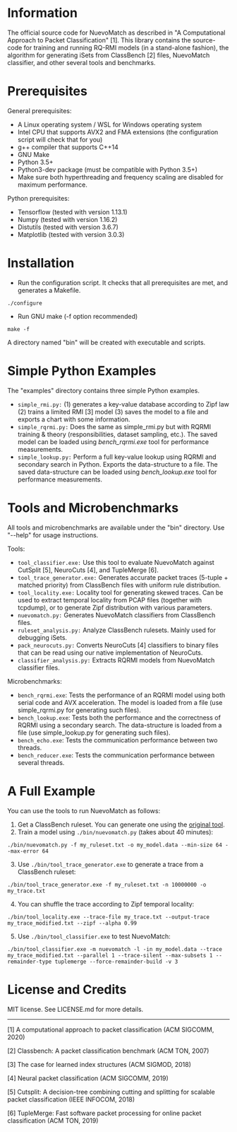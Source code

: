 # Information

The official source code for NuevoMatch as described in "A Computational Approach to Packet Classification" [1]. This library contains the source-code for training and running RQ-RMI models (in a stand-alone fashion), the algorithm for generating iSets from ClassBench [2] files, NuevoMatch classifier, and other several tools and benchmarks.

# Prerequisites

General prerequisites:
* A Linux operating system / WSL for Windows operating system
* Intel CPU that supports AVX2 and FMA extensions (the configuration script will check that for you)
* g++ compiler that supports C++14
* GNU Make
* Python 3.5+
* Python3-dev package (must be compatible with Python 3.5+)
* Make sure both hyperthreading and frequency scaling are disabled for maximum performance.

Python prerequisites:
* Tensorflow (tested with version 1.13.1)
* Numpy (tested with version 1.16.2)
* Distutils (tested with version 3.6.7)
* Matplotlib (tested with version 3.0.3)

# Installation

* Run the configuration script. It checks that all prerequisites are met, and generates a Makefile. 
```
./configure
```
* Run GNU make (-f option recommended)
```
make -f
```

A directory named "bin" will be created with executable and scripts.

# Simple Python Examples

The "examples" directory contains three simple Python examples.
* ``simple_rmi.py:`` (1) generates a key-value database according to Zipf law (2) trains a limited RMI [3] model (3) saves the model to a file and exports a chart with some information.
* ``simple_rqrmi.py:`` Does the same as simple_rmi.py but with RQRMI training & theory (responsibilities, dataset sampling, etc.). The saved model can be loaded using *bench_rqrmi.exe* tool for performance measurements.
* ``simple_lookup.py:`` Perform a full key-value lookup using RQRMI and secondary search in Python. Exports the data-structure to a file. The saved data-structure can be loaded using *bench_lookup.exe* tool for performance measurements.

# Tools and Microbenchmarks

All tools and microbenchmarks are available under the "bin" directory. Use "-\-help" for usage instructions.

Tools:
* ``tool_classifier.exe:`` Use this tool to evaluate NuevoMatch against CutSplit [5], NeuroCuts [4], and TupleMerge [6].
* ``tool_trace_generator.exe:`` Generates accurate packet traces (5-tuple + matched priority) from ClassBench files with uniform rule distribution.
* ``tool_locality.exe:`` Locality tool for generating skewed traces. Can be used to extract temporal locality from PCAP files (together with tcpdump), or
to generate Zipf distribution with various parameters.
* ``nuevomatch.py:`` Generates NuevoMatch classifiers from ClassBench files. 
* ``ruleset_analysis.py:`` Analyze ClassBench rulesets. Mainly used for debugging iSets.
* ``pack_neurocuts.py:`` Converts NeuroCuts [4] classifiers to binary files that can be read using our native implementation of NeuroCuts.
* ``classifier_analysis.py:`` Extracts RQRMI models from NuevoMatch classifier files.

Microbenchmarks:
* ``bench_rqrmi.exe``: Tests the performance of an RQRMI model using both serial code and AVX acceleration. The model is loaded from a file (use simple_rqrmi.py for generating such files).
* ``bench_lookup.exe``: Tests both the performance and the correctness of RQRMI using a secondary search. The data-structure is loaded from a file (use simple_lookup.py for generating such files).
* ``bench_echo.exe``: Tests the communication performance between two threads.
* ``bench_reducer.exe``: Tests the communication performance between several threads.

# A Full Example

You can use the tools to run NuevoMatch as follows:

1. Get a ClassBench ruleset. You can generate one using the [original tool](http://www.arl.wustl.edu/classbench/db_generator.tar.gz).
2. Train a model using ``./bin/nuevomatch.py`` (takes about 40 minutes):

```./bin/nuevomatch.py -f my_ruleset.txt -o my_model.data --min-size 64 --max-error 64```

3. Use ``./bin/tool_trace_generator.exe`` to generate a trace from a ClassBench ruleset:

```./bin/tool_trace_generator.exe -f my_ruleset.txt -n 10000000 -o my_trace.txt```

4. You can shuffle the trace according to Zipf temporal locality:

```./bin/tool_locality.exe --trace-file my_trace.txt --output-trace my_trace_modified.txt --zipf --alpha 0.99```

5. Use ``./bin/tool_classifier.exe`` to test NuevoMatch:

```./bin/tool_classifier.exe -m nuevomatch -l -in my_model.data --trace my_trace_modified.txt --parallel 1 --trace-silent --max-subsets 1 --remainder-type tuplemerge --force-remainder-build -v 3```


# License and Credits

MIT license. See LICENSE.md for more details.

____

[1] A computational approach to packet classification (ACM SIGCOMM, 2020)

[2] Classbench: A packet classification benchmark (ACM TON, 2007)

[3] The case for learned index structures (ACM SIGMOD, 2018)

[4] Neural packet classification (ACM SIGCOMM, 2019)

[5] Cutsplit: A decision-tree combining cutting and splitting for scalable packet classification (IEEE INFOCOM, 2018)

[6] TupleMerge: Fast software packet processing for online packet classification (ACM TON, 2019)
